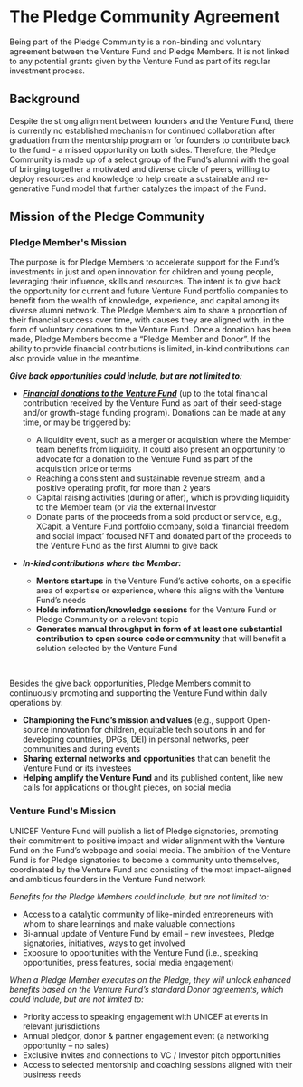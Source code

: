 # The Pledge Community Agreement

Being part of the Pledge Community is a non-binding and voluntary agreement between the Venture Fund and Pledge Members. It is not linked to any potential grants given by the Venture Fund as part of its regular investment process.

## Background
Despite the strong alignment between founders and the Venture Fund, there is currently no established mechanism for continued collaboration after graduation from the mentorship program or for founders to contribute back to the fund - a missed opportunity on both sides.
Therefore, the Pledge Community is made up of a select group of the Fund’s alumni with the goal of bringing together a motivated and diverse circle of peers, willing to deploy resources and knowledge to help create a sustainable and re-generative Fund model that further catalyzes the impact of the Fund.

## Mission of the Pledge Community

### Pledge Member's Mission
The purpose is for Pledge Members to accelerate support for the Fund’s investments in just and open innovation for children and young people, leveraging their influence, skills and resources.
The intent is to give back the opportunity for current and future Venture Fund portfolio companies to benefit from the wealth of knowledge, experience, and capital among its diverse alumni network.
The Pledge Members aim to share a proportion of their financial success over time, with causes they are aligned with, in the form of voluntary donations to the Venture Fund.
Once a donation has been made, Pledge Members become a “Pledge Member and Donor”. If the ability to provide financial contributions is limited, in-kind contributions can also provide value in the meantime.  

**_Give back opportunities could include, but are not limited to:_**
* **_[Financial donations to the Venture Fund](https://form.jotform.com/243263991318058)_** (up to the total financial contribution received by the Venture Fund as part of their seed-stage and/or growth-stage funding program). Donations can be made at any time, or may be triggered by:
    * A liquidity event, such as a merger or acquisition where the Member team benefits from liquidity. It could also present an opportunity to advocate for a donation to the Venture Fund as part of the acquisition price or terms
    * Reaching a consistent and sustainable revenue stream, and a positive operating profit, for more than 2 years 
    * Capital raising activities (during or after), which is providing liquidity to the Member team (or via the external Investor   
    * Donate parts of the proceeds from a sold product or service, e.g., XCapit, a Venture Fund portfolio company, sold a ‘financial freedom and social impact’ focused NFT and donated part of the proceeds to the Venture Fund as the first Alumni to give back  
 
* **_In-kind contributions where the Member:_**
    * **Mentors startups** in the Venture Fund’s active cohorts, on a specific area of expertise or experience, where this aligns with the Venture Fund’s needs 
    * **Holds information/knowledge sessions** for the Venture Fund or Pledge Community on a relevant topic
    * **Generates manual throughput in form of at least one substantial contribution to open source code or community** that will benefit a solution selected by the Venture Fund
<br>

 
Besides the give back opportunities, Pledge Members commit to continuously promoting and supporting the Venture Fund within daily operations by:  
* **Championing the Fund’s mission and values** (e.g., support Open-source innovation for children, equitable tech solutions in and for developing countries, DPGs, DEI) in personal networks, peer communities and during events
* **Sharing external networks and opportunities** that can benefit the Venture Fund or its investees   
* **Helping amplify the Venture Fund** and its published content, like new calls for applications or thought pieces, on social media  

### Venture Fund's Mission
UNICEF Venture Fund will publish a list of Pledge signatories, promoting their commitment to positive impact and wider alignment with the Venture Fund on the Fund’s webpage and social media.
The ambition of the Venture Fund is for Pledge signatories to become a community unto themselves, coordinated by the Venture Fund and consisting of the most impact-aligned and ambitious founders in the Venture Fund network

_Benefits for the Pledge Members could include, but are not limited to:_
* Access to a catalytic community of like-minded entrepreneurs with whom to share learnings and make valuable connections 
* Bi-annual update of Venture Fund by email – new investees, Pledge signatories, initiatives, ways to get involved 
* Exposure to opportunities with the Venture Fund (i.e., speaking opportunities, press features, social media engagement)

_When a Pledge Member executes on the Pledge, they will unlock enhanced benefits based on the Venture Fund’s standard Donor agreements, which could include, but are not limited to:_
* Priority access to speaking engagement with UNICEF at events in relevant jurisdictions 
* Annual pledgor, donor & partner engagement event (a networking opportunity – no sales) 
* Exclusive invites and connections to VC / Investor pitch opportunities
* Access to selected mentorship and coaching sessions aligned with their business needs  

 
